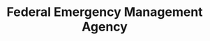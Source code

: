 ---
# This topic lives at
# https://digital.gov/topics/federal-emergency-management-agency

slug: "federal-emergency-management-agency"

# Topic Title
title: "Federal Emergency Management Agency"

# description — keep it short and clear
summary: ""


# Weight
weight: 1

# For more information on managing topics,
# see https://github.com/GSA/digitalgov.gov/wiki
---